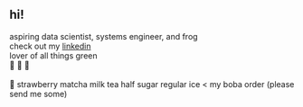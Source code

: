 ## hi!
aspiring data scientist, systems engineer, and frog
<br>
check out my <a href = "https://www.linkedin.com/in/isabella-allada-b9746a1bb/">linkedin</a>
<br>
lover of all things green
<br>
🐸 🌿 🎍
<br><br>
🧋 strawberry matcha milk tea half sugar regular ice < my boba order (please send me some)
